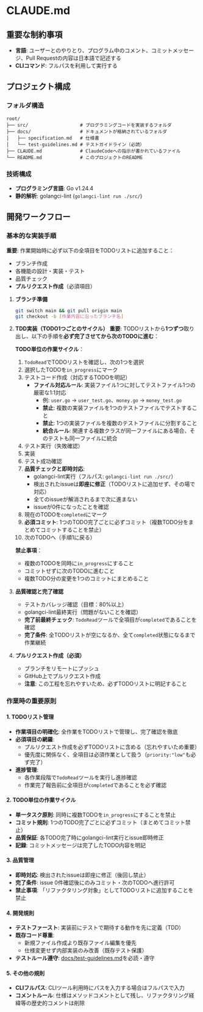 # CLAUDE.md

## 重要な制約事項

- **言語**: ユーザーとのやりとり、プログラム中のコメント、コミットメッセージ、Pull Requestの内容は日本語で記述する
- **CLIコマンド**: フルパスを利用して実行する

## プロジェクト構成

### フォルダ構造
```text
root/
├── src/                   # プログラミングコードを実装するフォルダ
├── docs/                  # ドキュメントが格納されているフォルダ
│   ├── specification.md   # 仕様書
│   └── test-guidelines.md # テストガイドライン（必読）
├── CLAUDE.md              # ClaudeCodeへの指示が書かれているファイル
└── README.md              # このプロジェクトのREADME
```

### 技術構成
- **プログラミング言語**: Go v1.24.4
- **静的解析**: golangci-lint (`golangci-lint run ./src/`)

## 開発ワークフロー

### 基本的な実装手順

**重要**: 作業開始時に必ず以下の全項目をTODOリストに追加すること：
- ブランチ作成
- 各機能の設計・実装・テスト
- 品質チェック
- **プルリクエスト作成**（必須項目）

1. **ブランチ準備**
   ```bash
   git switch main && git pull origin main
   git checkout -b [作業内容に沿ったブランチ名]
   ```

2. **TDD実装（TODO1つごとのサイクル）**
   **重要**: TODOリストから**1つずつ**取り出し、以下の手順を**必ず完了させてから次のTODOに進む**：
   
   **TODO単位の作業サイクル**：
   1. `TodoRead`でTODOリストを確認し、次の1つを選択
   2. 選択したTODOを`in_progress`にマーク
   3. テストコード作成（対応するTODOを明記）
      - **ファイル対応ルール**: 実装ファイル1つに対してテストファイル1つの厳密な1:1対応
        - 例: `user.go` → `user_test.go`、`money.go` → `money_test.go`
        - **禁止**: 複数の実装ファイルを1つのテストファイルでテストすること
        - **禁止**: 1つの実装ファイルを複数のテストファイルに分割すること
        - **統合ルール**: 関連する複数クラスが同一ファイルにある場合、そのテストも同一ファイルに統合
   4. テスト実行（失敗確認）
   5. 実装
   6. テスト成功確認
   7. **品質チェックと即時対応**:
      - golangci-lint実行（フルパス: `golangci-lint run ./src/`）
      - 検出されたissueは**即座に修正**（TODOリストに追加せず、その場で対応）
      - 全てのissueが解消されるまで次に進まない
      - issueが0件になったことを確認
   8. 現在のTODOを`completed`にマーク
   9. **必須コミット**: 1つのTODO完了ごとに必ずコミット（複数TODO分をまとめてコミットすることを禁止）
   10. 次のTODOへ（手順1に戻る）
   
   **禁止事項**：
   - 複数のTODOを同時に`in_progress`にすること
   - コミットせずに次のTODOに進むこと
   - 複数TODO分の変更を1つのコミットにまとめること

3. **品質確認と完了確認**
   - テストカバレッジ確認（目標：80%以上）
   - golangci-lint最終実行（問題がないことを確認）
   - **完了前最終チェック**: `TodoRead`ツールで全項目が`completed`であることを確認
   - **完了条件**: 全TODOリストが空になるか、全て`completed`状態になるまで作業継続

4. **プルリクエスト作成（必須）**
   - ブランチをリモートにプッシュ
   - GitHub上でプルリクエスト作成
   - **注意**: この工程を忘れやすいため、必ずTODOリストに明記すること

### 作業時の重要原則

#### 1. TODOリスト管理
- **作業項目の明確化**: 全作業をTODOリストで管理し、完了確認を徹底
- **必須項目の網羅**: 
  - プルリクエスト作成を必ずTODOリストに含める（忘れやすいため重要）
  - 優先度に関係なく、全項目は必須作業として扱う（`priority:"low"`も必ず完了）
- **進捗管理**:
  - 各作業段階で`TodoRead`ツールを実行し進捗確認
  - 作業完了報告前に全項目が`completed`であることを必ず確認

#### 2. TODO単位の作業サイクル
- **単一タスク原則**: 同時に複数TODOを`in_progress`にすることを禁止
- **コミット規則**: 1つのTODO完了ごとに必ずコミット（まとめてコミット禁止）
- **品質保証**: 各TODO完了時にgolangci-lint実行とissue即時修正
- **記録**: コミットメッセージは完了したTODO内容を明記

#### 3. 品質管理
- **即時対応**: 検出されたissueは即座に修正（後回し禁止）
- **完了条件**: issue 0件確認後にのみコミット・次のTODOへ進行許可
- **禁止事項**: 「リファクタリング対象」としてTODOリストに追加することを禁止

#### 4. 開発規則
- **テストファースト**: 実装前にテストで期待する動作を先に定義（TDD）
- **既存コード尊重**: 
  - 新規ファイル作成より既存ファイル編集を優先
  - 仕様変更せず内部実装のみ改善（既存テスト保護）
- **テストルール遵守**: [docs/test-guidelines.md](./docs/test-guidelines.md)を必読・遵守

#### 5. その他の規則
- **CLIフルパス**: CLIツール利用時にパスを入力する場合はフルパスで入力
- **コメントルール**: 仕様はメソッドコメントとして残し、リファクタリング経緯等の歴史的コメントは削除


